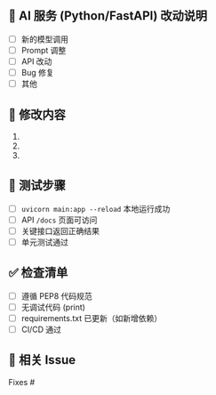 ## 📌 AI 服务 (Python/FastAPI) 改动说明
<!-- 简要描述 AI 服务改动 -->

- [ ] 新的模型调用
- [ ] Prompt 调整
- [ ] API 改动
- [ ] Bug 修复
- [ ] 其他

## 🔄 修改内容
1. 
2. 
3. 

## 🧪 测试步骤
- [ ] `uvicorn main:app --reload` 本地运行成功
- [ ] API `/docs` 页面可访问
- [ ] 关键接口返回正确结果
- [ ] 单元测试通过

## ✅ 检查清单
- [ ] 遵循 PEP8 代码规范
- [ ] 无调试代码 (print)
- [ ] requirements.txt 已更新（如新增依赖）
- [ ] CI/CD 通过

## 📎 相关 Issue
Fixes #


